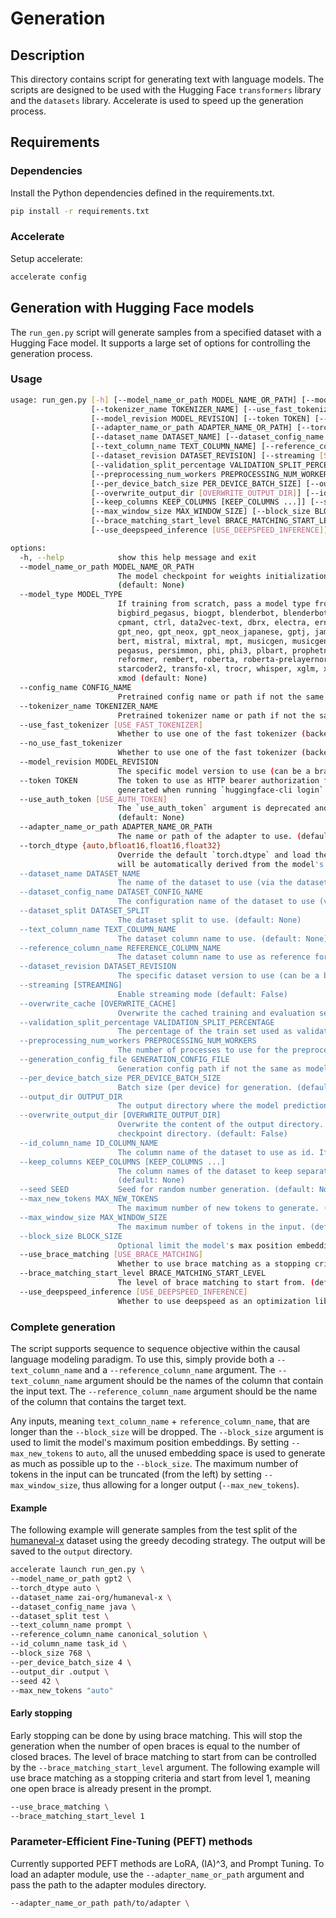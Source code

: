 # Generation
## Description
This directory contains script for generating text with language models. The scripts are designed to be used with the Hugging Face `transformers` library and the `datasets` library. Accelerate is used to speed up the generation process.

## Requirements

### Dependencies
Install the Python dependencies defined in the requirements.txt.
```bash
pip install -r requirements.txt
```

### Accelerate
Setup accelerate:
```bash
accelerate config
```

## Generation with Hugging Face models
The `run_gen.py` script will generate samples from a specified dataset with a Hugging Face model. It supports a large set of options for controlling the generation process.

### Usage

```bash
usage: run_gen.py [-h] [--model_name_or_path MODEL_NAME_OR_PATH] [--model_type MODEL_TYPE] [--config_name CONFIG_NAME]
                  [--tokenizer_name TOKENIZER_NAME] [--use_fast_tokenizer [USE_FAST_TOKENIZER]] [--no_use_fast_tokenizer]
                  [--model_revision MODEL_REVISION] [--token TOKEN] [--use_auth_token [USE_AUTH_TOKEN]]
                  [--adapter_name_or_path ADAPTER_NAME_OR_PATH] [--torch_dtype {auto,bfloat16,float16,float32}]
                  [--dataset_name DATASET_NAME] [--dataset_config_name DATASET_CONFIG_NAME] [--dataset_split DATASET_SPLIT]
                  [--text_column_name TEXT_COLUMN_NAME] [--reference_column_name REFERENCE_COLUMN_NAME]
                  [--dataset_revision DATASET_REVISION] [--streaming [STREAMING]] [--overwrite_cache [OVERWRITE_CACHE]]
                  [--validation_split_percentage VALIDATION_SPLIT_PERCENTAGE]
                  [--preprocessing_num_workers PREPROCESSING_NUM_WORKERS] [--generation_config_file GENERATION_CONFIG_FILE]
                  [--per_device_batch_size PER_DEVICE_BATCH_SIZE] [--output_dir OUTPUT_DIR]
                  [--overwrite_output_dir [OVERWRITE_OUTPUT_DIR]] [--id_column_name ID_COLUMN_NAME]
                  [--keep_columns KEEP_COLUMNS [KEEP_COLUMNS ...]] [--seed SEED] [--max_new_tokens MAX_NEW_TOKENS]
                  [--max_window_size MAX_WINDOW_SIZE] [--block_size BLOCK_SIZE] [--use_brace_matching [USE_BRACE_MATCHING]]
                  [--brace_matching_start_level BRACE_MATCHING_START_LEVEL]
                  [--use_deepspeed_inference [USE_DEEPSPEED_INFERENCE]]

options:
  -h, --help            show this help message and exit
  --model_name_or_path MODEL_NAME_OR_PATH
                        The model checkpoint for weights initialization. Do not set if you want to train a model from scratch.
                        (default: None)
  --model_type MODEL_TYPE
                        If training from scratch, pass a model type from the list: bart, bert, bert-generation, big_bird,
                        bigbird_pegasus, biogpt, blenderbot, blenderbot-small, bloom, camembert, llama, codegen, cohere,
                        cpmant, ctrl, data2vec-text, dbrx, electra, ernie, falcon, fuyu, gemma, git, gpt2, gpt2, gpt_bigcode,
                        gpt_neo, gpt_neox, gpt_neox_japanese, gptj, jamba, jetmoe, llama, mamba, marian, mbart, mega, megatron-
                        bert, mistral, mixtral, mpt, musicgen, musicgen_melody, mvp, olmo, open-llama, openai-gpt, opt,
                        pegasus, persimmon, phi, phi3, plbart, prophetnet, qdqbert, qwen2, qwen2_moe, recurrent_gemma,
                        reformer, rembert, roberta, roberta-prelayernorm, roc_bert, roformer, rwkv, speech_to_text_2, stablelm,
                        starcoder2, transfo-xl, trocr, whisper, xglm, xlm, xlm-prophetnet, xlm-roberta, xlm-roberta-xl, xlnet,
                        xmod (default: None)
  --config_name CONFIG_NAME
                        Pretrained config name or path if not the same as model_name (default: None)
  --tokenizer_name TOKENIZER_NAME
                        Pretrained tokenizer name or path if not the same as model_name (default: None)
  --use_fast_tokenizer [USE_FAST_TOKENIZER]
                        Whether to use one of the fast tokenizer (backed by the tokenizers library) or not. (default: True)
  --no_use_fast_tokenizer
                        Whether to use one of the fast tokenizer (backed by the tokenizers library) or not. (default: False)
  --model_revision MODEL_REVISION
                        The specific model version to use (can be a branch name, tag name or commit id). (default: main)
  --token TOKEN         The token to use as HTTP bearer authorization for remote files. If not specified, will use the token
                        generated when running `huggingface-cli login` (stored in `~/.huggingface`). (default: None)
  --use_auth_token [USE_AUTH_TOKEN]
                        The `use_auth_token` argument is deprecated and will be removed in v4.34. Please use `token` instead.
                        (default: None)
  --adapter_name_or_path ADAPTER_NAME_OR_PATH
                        The name or path of the adapter to use. (default: None)
  --torch_dtype {auto,bfloat16,float16,float32}
                        Override the default `torch.dtype` and load the model under this dtype. If `auto` is passed, the dtype
                        will be automatically derived from the model's weights. (default: None)
  --dataset_name DATASET_NAME
                        The name of the dataset to use (via the datasets library). (default: None)
  --dataset_config_name DATASET_CONFIG_NAME
                        The configuration name of the dataset to use (via the datasets library). (default: None)
  --dataset_split DATASET_SPLIT
                        The dataset split to use. (default: None)
  --text_column_name TEXT_COLUMN_NAME
                        The dataset column name to use. (default: None)
  --reference_column_name REFERENCE_COLUMN_NAME
                        The dataset column name to use as reference for the target sequence. (default: None)
  --dataset_revision DATASET_REVISION
                        The specific dataset version to use (can be a branch name, tag name or commit id). (default: main)
  --streaming [STREAMING]
                        Enable streaming mode (default: False)
  --overwrite_cache [OVERWRITE_CACHE]
                        Overwrite the cached training and evaluation sets (default: False)
  --validation_split_percentage VALIDATION_SPLIT_PERCENTAGE
                        The percentage of the train set used as validation set in case there is no validation split (default: 5)
  --preprocessing_num_workers PREPROCESSING_NUM_WORKERS
                        The number of processes to use for the preprocessing. (default: None)
  --generation_config_file GENERATION_CONFIG_FILE
                        Generation config path if not the same as model_name. (default: None)
  --per_device_batch_size PER_DEVICE_BATCH_SIZE
                        Batch size (per device) for generation. (default: 8)
  --output_dir OUTPUT_DIR
                        The output directory where the model predictions and checkpoints will be written. (default: None)
  --overwrite_output_dir [OVERWRITE_OUTPUT_DIR]
                        Overwrite the content of the output directory. Use this to continue training if output_dir points to a
                        checkpoint directory. (default: False)
  --id_column_name ID_COLUMN_NAME
                        The column name of the dataset to use as id. If not provided, the index will be used. (default: None)
  --keep_columns KEEP_COLUMNS [KEEP_COLUMNS ...]
                        The column names of the dataset to keep separate by commas. If not provided, all columns will be removed.
                        (default: None)
  --seed SEED           Seed for random number generation. (default: None)
  --max_new_tokens MAX_NEW_TOKENS
                        The maximum number of new tokens to generate. (default: None)
  --max_window_size MAX_WINDOW_SIZE
                        The maximum number of tokens in the input. (default: None)
  --block_size BLOCK_SIZE
                        Optional limit the model's max position embeddings. (default: None)
  --use_brace_matching [USE_BRACE_MATCHING]
                        Whether to use brace matching as a stopping criteria. (default: False)
  --brace_matching_start_level BRACE_MATCHING_START_LEVEL
                        The level of brace matching to start from. (default: 0)
  --use_deepspeed_inference [USE_DEEPSPEED_INFERENCE]
                        Whether to use deepspeed as an optimization library. (default: False)
```

### Complete generation

The script supports sequence to sequence objective within the causal language modeling paradigm. To use this, simply provide both a `--text_column_name` and a `--reference_column_name` argument. The `--text_column_name` argument should be the names of the column that contain the input text. The `--reference_column_name` argument should be the name of the column that contains the target text. 

Any inputs, meaning `text_column_name` + `reference_column_name`, that are longer than the `--block_size` will be dropped. The `--block_size` argument is used to limit the model's maximum position embeddings.
By setting `--max_new_tokens` to `auto`, all the unused embedding space is used to generate as much as possible up to the `--block_size`. The maximum number of tokens in the input can be truncated (from the left) by setting `--max_window_size`, thus allowing for a longer output (`--max_new_tokens`). 


#### Example
The following example will generate samples from the test split of the [humaneval-x](https://huggingface.co/datasets/zai-org/humaneval-x) dataset using the greedy decoding strategy. The output will be saved to the `output` directory.

```bash
accelerate launch run_gen.py \
--model_name_or_path gpt2 \
--torch_dtype auto \
--dataset_name zai-org/humaneval-x \
--dataset_config_name java \
--dataset_split test \
--text_column_name prompt \
--reference_column_name canonical_solution \
--id_column_name task_id \
--block_size 768 \
--per_device_batch_size 4 \
--output_dir .output \
--seed 42 \
--max_new_tokens "auto"
```

#### Early stopping
Early stopping can be done by using brace matching. This will stop the generation when the number of open braces is equal to the number of closed braces. The level of brace matching to start from can be controlled by the `--brace_matching_start_level` argument. The following example will use brace matching as a stopping criteria and start from level 1, meaning one open brace is already present in the prompt.

```bash
--use_brace_matching \
--brace_matching_start_level 1
```

### Parameter-Efficient Fine-Tuning (PEFT) methods

Currently supported PEFT methods are LoRA, (IA)^$3$, and Prompt Tuning. To load an adapter module, use the `--adapter_name_or_path` argument and pass the path to the adapter modules directory.

```bash
--adapter_name_or_path path/to/adapter \
```
